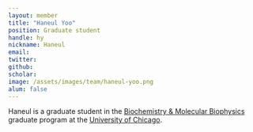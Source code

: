 ```yaml
---
layout: member
title: "Haneul Yoo"
position: Graduate student
handle: hy
nickname: Haneul
email: 
twitter: 
github: 
scholar: 
image: /assets/images/team/haneul-yoo.png
alum: false
---
```

Haneul is a graduate student in the [Biochemistry & Molecular Biophysics][1] graduate program at the [University of Chicago][2].

[1]: http://bmb.uchospitals.edu/
[2]: http://www.uchicago.edu
